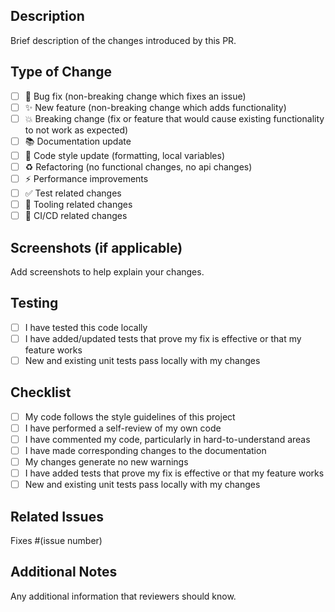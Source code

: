 ## Description

Brief description of the changes introduced by this PR.

## Type of Change

- [ ] 🐛 Bug fix (non-breaking change which fixes an issue)
- [ ] ✨ New feature (non-breaking change which adds functionality)
- [ ] 💥 Breaking change (fix or feature that would cause existing functionality to not work as expected)
- [ ] 📚 Documentation update
- [ ] 🎨 Code style update (formatting, local variables)
- [ ] ♻️ Refactoring (no functional changes, no api changes)
- [ ] ⚡ Performance improvements
- [ ] ✅ Test related changes
- [ ] 🔧 Tooling related changes
- [ ] 🚀 CI/CD related changes

## Screenshots (if applicable)

Add screenshots to help explain your changes.

## Testing

- [ ] I have tested this code locally
- [ ] I have added/updated tests that prove my fix is effective or that my feature works
- [ ] New and existing unit tests pass locally with my changes

## Checklist

- [ ] My code follows the style guidelines of this project
- [ ] I have performed a self-review of my own code
- [ ] I have commented my code, particularly in hard-to-understand areas
- [ ] I have made corresponding changes to the documentation
- [ ] My changes generate no new warnings
- [ ] I have added tests that prove my fix is effective or that my feature works
- [ ] New and existing unit tests pass locally with my changes

## Related Issues

Fixes #(issue number)

## Additional Notes

Any additional information that reviewers should know.
